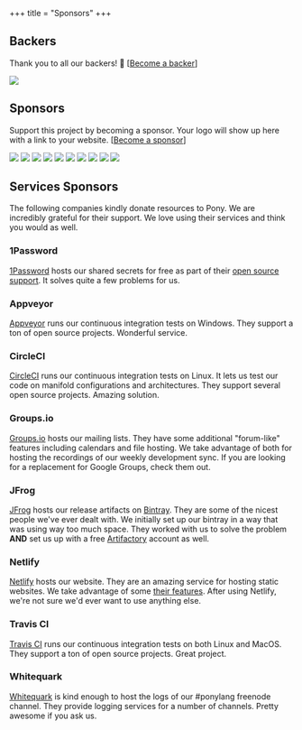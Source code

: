 +++
title = "Sponsors"
+++

## Backers

Thank you to all our backers! 🙏 [[Become a backer](https://opencollective.com/ponyc#backer)]

<a href="https://opencollective.com/ponyc#backers" target="_blank"><img src="https://opencollective.com/ponyc/backers.svg?width=890"></a>


## Sponsors

Support this project by becoming a sponsor. Your logo will show up here with a link to your website. [[Become a sponsor](https://opencollective.com/ponyc#sponsor)]

<a href="https://opencollective.com/ponyc/sponsor/0/website" target="_blank"><img src="https://opencollective.com/ponyc/sponsor/0/avatar.svg"></a>
<a href="https://opencollective.com/ponyc/sponsor/1/website" target="_blank"><img src="https://opencollective.com/ponyc/sponsor/1/avatar.svg"></a>
<a href="https://opencollective.com/ponyc/sponsor/2/website" target="_blank"><img src="https://opencollective.com/ponyc/sponsor/2/avatar.svg"></a>
<a href="https://opencollective.com/ponyc/sponsor/3/website" target="_blank"><img src="https://opencollective.com/ponyc/sponsor/3/avatar.svg"></a>
<a href="https://opencollective.com/ponyc/sponsor/4/website" target="_blank"><img src="https://opencollective.com/ponyc/sponsor/4/avatar.svg"></a>
<a href="https://opencollective.com/ponyc/sponsor/5/website" target="_blank"><img src="https://opencollective.com/ponyc/sponsor/5/avatar.svg"></a>
<a href="https://opencollective.com/ponyc/sponsor/6/website" target="_blank"><img src="https://opencollective.com/ponyc/sponsor/6/avatar.svg"></a>
<a href="https://opencollective.com/ponyc/sponsor/7/website" target="_blank"><img src="https://opencollective.com/ponyc/sponsor/7/avatar.svg"></a>
<a href="https://opencollective.com/ponyc/sponsor/8/website" target="_blank"><img src="https://opencollective.com/ponyc/sponsor/8/avatar.svg"></a>
<a href="https://opencollective.com/ponyc/sponsor/9/website" target="_blank"><img src="https://opencollective.com/ponyc/sponsor/9/avatar.svg"></a>

## Services Sponsors
The following companies kindly donate resources to Pony. We are incredibly grateful for their support. We love using their services and think you would as well.

### 1Password

[1Password](https://1password.com) hosts our shared secrets for free as part of their [open source support](https://github.com/1Password/1password-teams-open-source). It solves quite a few problems for us.

### Appveyor

[Appveyor](https://www.appveyor.com/) runs our continuous integration tests on Windows. They support a ton of open source projects. Wonderful service.

### CircleCI

[CircleCI](https://circleci.com/) runs our continuous integration tests on Linux. It lets us test our code on manifold configurations and architectures. They support several open source projects. Amazing solution.

### Groups.io

[Groups.io](https://groups.io/) hosts our mailing lists. They have some additional "forum-like" features including calendars and file hosting. We take advantage of both for hosting the recordings of our weekly development sync. If you are looking for a replacement for Google Groups, check them out.

### JFrog

[JFrog](https://www.jfrog.com/) hosts our release artifacts on [Bintray](https://bintray.com/). They are some of the nicest people we've ever dealt with. We initially set up our bintray in a way that was using way too much space. They worked with us to solve the problem **AND** set us up with a free [Artifactory](https://www.jfrog.com/artifactory/) account as well.

### Netlify

[Netlify](https://www.netlify.com/) hosts our website. They are an amazing service for hosting static websites. We take advantage of some [their features](https://www.netlify.com/features/). After using Netlify, we're not sure we'd ever want to use anything else.

### Travis CI

[Travis CI](https://travis-ci.org/) runs our continuous integration tests on both Linux and MacOS. They support a ton of open source projects. Great project.

### Whitequark

[Whitequark](https://whitequark.org/) is kind enough to host the logs of our #ponylang freenode channel. They provide logging services for a number of channels. Pretty awesome if you ask us. 
